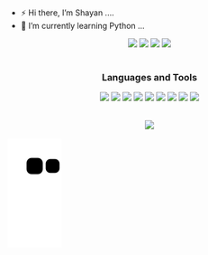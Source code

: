- ⚡ Hi there, I’m Shayan ....
- 🌱 I’m currently learning Python ...

<p align="center">
  <img height="50%" width="auto" src ="https://github-readme-stats.vercel.app/api?username=13shayan82&count_private=true&show_icons=true&theme=tokyonight">
  <img height="50%" width="auto" src ="https://github-readme-stats.vercel.app/api/top-langs/?username=13shayan82&langs_count=10&layout=compact&theme=tokyonight">
  <img src ="https://github-readme-streak-stats.herokuapp.com/?user=13shayan82&theme=tokyonight">
  <img src ="https://spotify-recently-played-readme.vercel.app/api?user=4h86kvn0oq4b2irftxds2c3ob">
  <br>
  <br>
</p>

<h3 align="center">Languages and Tools</h3>

<p align="center">
  <img src ="https://img.shields.io/badge/flask-%23000.svg?style=for-the-badge&logo=flask&logoColor=white">
  <img src ="https://img.shields.io/badge/python-3670A0?style=for-the-badge&logo=python&logoColor=ffdd54">
  <img src ="https://img.shields.io/badge/-selenium-%43B02A?style=for-the-badge&logo=selenium&logoColor=white">
  <img src ="https://img.shields.io/badge/FastAPI-005571?style=for-the-badge&logo=fastapi">
  <img src ="https://img.shields.io/badge/Microsoft%20SQL%20Sever-CC2927?style=for-the-badge&logo=microsoft%20sql%20server&logoColor=white">
  <img src ="https://img.shields.io/badge/pycharm-143?style=for-the-badge&logo=pycharm&logoColor=black&color=black&labelColor=green">
  <img src ="https://img.shields.io/badge/-Stackoverflow-FE7A16?style=for-the-badge&logo=stack-overflow&logoColor=white">
  <img src ="https://img.shields.io/badge/Windows-0078D6?style=for-the-badge&logo=windows&logoColor=white">
  <img src ="https://img.shields.io/badge/Kali-268BEE?style=for-the-badge&logo=kalilinux&logoColor=white">
  <br>
  <br>
</p>

<p align="center">
  <img src ="https://komarev.com/ghpvc/?username=13shayan82&style=flat&color=blue">
</p>

![GitHub Snake dark](https://github.com/13shayan82/13shayan82/blob/output/github-contribution-grid-snake.svg#gh-dark-mode-only)

